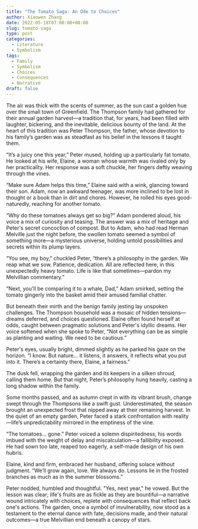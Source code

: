 ```yaml
---
title: "The Tomato Saga: An Ode to Choices"
author: Xiaowen Zhang
date: 2022-05-18T07:00:00+08:00
slug: tomato-saga
type: post
categories:
  - Literature
  - Symbolism
tags:
  - Family
  - Symbolism
  - Choices
  - Consequences
  - Narrative
draft: false
---
```


The air was thick with the scents of summer, as the sun cast a golden hue over the small town of Greenfield. The Thompson family had gathered for their annual garden harvest—a tradition that, for years, had been filled with laughter, bickering, and the inevitable, delicious bounty of the land. At the heart of this tradition was Peter Thompson, the father, whose devotion to his family’s garden was as steadfast as his belief in the lessons it taught them.

“It’s a juicy one this year,” Peter mused, holding up a particularly fat tomato. He looked at his wife, Elaine, a woman whose warmth was rivaled only by her practicality. Her response was a soft chuckle, her fingers deftly weaving through the vines.

“Make sure Adam helps this time,” Elaine said with a wink, glancing toward their son. Adam, now an awkward teenager, was more inclined to be lost in thought or a book than in dirt and chores. However, he rolled his eyes good-naturedly, reaching for another tomato.

“Why do these tomatoes always get so big?” Adam pondered aloud, his voice a mix of curiosity and teasing. The answer was a mix of heritage and Peter's secret concoction of compost. But to Adam, who had read Herman Melville just the night before, the swollen tomato seemed a symbol of something more—a mysterious universe, holding untold possibilities and secrets within its plump layers.

“You see, my boy,” chuckled Peter, “there’s a philosophy in the garden. We reap what we sow. Patience, dedication. All are reflected here, in this unexpectedly heavy tomato. Life is like that sometimes—pardon my Melvillian commentary.”

“Next, you'll be comparing it to a whale, Dad,” Adam smirked, setting the tomato gingerly into the basket amid their amused familial chatter.

But beneath their mirth and the benign family jesting lay unspoken challenges. The Thompson household was a mosaic of hidden tensions—dreams deferred, and choices questioned. Elaine often found herself at odds, caught between pragmatic solutions and Peter's idyllic dreams. Her voice softened when she spoke to Peter, “Not everything can be as simple as planting and waiting. We need to be cautious.”

Peter's eyes, usually bright, dimmed slightly as he parked his gaze on the horizon. “I know. But nature... it listens, it answers, it reflects what you put into it. There’s a certainty there, Elaine, a fairness.”

The dusk fell, wrapping the garden and its keepers in a silken shroud, calling them home. But that night, Peter’s philosophy hung heavily, casting a long shadow within the family.

Some months passed, and as autumn crept in with its vibrant brush, change swept through the Thompsons like a swift gust. Underestimated, the season brought an unexpected frost that nipped away at their remaining harvest. In the quiet of an empty garden, Peter faced a stark confrontation with reality—life’s unpredictability mirrored in the emptiness of the vine.

“The tomatoes… gone.” Peter voiced a solemn dispiritedness, his words imbued with the weight of delay and miscalculation—a fallibility exposed. He had sown too late, reaped too eagerly, a self-made design of his own hubris.

Elaine, kind and firm, embraced her husband, offering solace without judgment. “We’ll grow again, love. We always do. Lessons lie in the frosted branches as much as in the summer blossoms.”

Peter nodded, humbled and thoughtful. "Yes, next year," he vowed. But the lesson was clear; life's fruits are as fickle as they are bountiful—a narrative wound intricately with choices, replete with consequences that reflect back one's actions. The garden, once a symbol of invulnerability, now stood as a testament to the eternal dance with fate, decisions made, and their natural outcomes—a true Melvillian end beneath a canopy of stars.